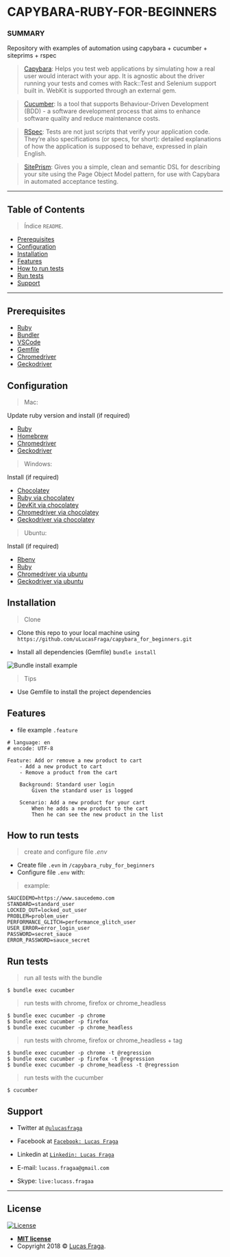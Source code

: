 ﻿# CAPYBARA-RUBY-FOR-BEGINNERS

### SUMMARY

Repository with examples of automation using capybara + cucumber + siteprims + rspec

> [Capybara](https://github.com/teamcapybara/capybara):
Helps you test web applications by simulating how a real user would interact with your app. It is agnostic about the driver running your tests and comes with Rack::Test and Selenium support built in. WebKit is supported through an external gem.

> [Cucumber](https://github.com/cucumber/cucumber):
Is a tool that supports Behaviour-Driven Development (BDD) - a software development process that aims to enhance software quality and reduce maintenance costs.

> [RSpec](https://github.com/rspec):
Tests are not just scripts that verify your application code. They’re also specifications (or specs, for short): detailed explanations of how the application is supposed to behave, expressed in plain English.

> [SitePrism](https://github.com/site-prism/site_prism):
Gives you a simple, clean and semantic DSL for describing your site using the Page Object Model pattern, for use with Capybara in automated acceptance testing.

---

## Table of Contents

> Índice `README`.

- [Prerequisites](#prerequisites)
- [Configuration](#configuration)
- [Installation](#installation)
- [Features](#features)
- [How to run tests](#how-to-run-tests)
- [Run tests](#run-tests)
- [Support](#support)

---

## Prerequisites

- [Ruby](https://www.ruby-lang.org/en/documentation/installation/)
- [Bundler](https://bundler.io/)
- [VSCode](https://code.visualstudio.com/)
- [Gemfile](https://tosbourn.com/what-is-the-gemfile/)
- [Chromedriver](https://chromedriver.chromium.org/)
- [Geckodriver](https://github.com/mozilla/geckodriver/releases)

## Configuration
> Mac: 

Update ruby version and install (if required)
- [Ruby](https://www.engineyard.com/blog/how-to-install-ruby-on-a-mac-with-chruby-rbenv-or-rvm)
- [Homebrew](https://brew.sh/)
- [Chromedriver](https://www.kenst.com/2015/03/installing-chromedriver-on-mac-osx/)
- [Geckodriver](https://www.kenst.com/2016/12/installing-marionette-firefoxdriver-on-mac-osx/)

> Windows:

Install (if required)
- [Chocolatey](https://chocolatey.org/)
- [Ruby via chocolatey](https://chocolatey.org/packages?q=ruby)
- [DevKit via chocolatey](https://chocolatey.org/packages?q=DevKit)
- [Chromedriver via chocolatey](https://chocolatey.org/packages/selenium-chrome-driver)
- [Geckodriver via chocolatey](https://chocolatey.org/packages/selenium-gecko-driver)

> Ubuntu:

Install (if required)
- [Rbenv](https://makandracards.com/makandra/28149-installing-rbenv-on-ubuntu)
- [Ruby](https://linuxize.com/post/how-to-install-ruby-on-ubuntu-18-04/#installing-ruby-using-rbenv)
- [Chromedriver via ubuntu](https://tecadmin.net/setup-selenium-chromedriver-on-ubuntu/)
- [Geckodriver via ubuntu](https://askubuntu.com/questions/870530/how-to-install-geckodriver-in-ubuntu)


## Installation

> Clone
- Clone this repo to your local machine using `https://github.com/uLucasFraga/capybara_for_beginners.git`

- Install all dependencies (Gemfile)
`bundle install`

![Bundle install example](http://g.recordit.co/YX7Ztyd7XT.gif)

> Tips

- Use Gemfile to install the project dependencies

## Features
- file example `.feature`

```gherkin
# language: en
# encode: UTF-8

Feature: Add or remove a new product to cart
    - Add a new product to cart
    - Remove a product from the cart

    Background: Standard user login
        Given the standard user is logged

    Scenario: Add a new product for your cart
        When he adds a new product to the cart
        Then he can see the new product in the list
```

## How to run tests

> create and configure file *.env*

- Create file `.evn` in `/capybara_ruby_for_beginners`
- Configure file `.env` with:

> example:
```
SAUCEDEMO=https://www.saucedemo.com
STANDARD=standard_user
LOCKED_OUT=locked_out_user
PROBLEM=problem_user
PERFORMANCE_GLITCH=performance_glitch_user
USER_ERROR=error_login_user
PASSWORD=secret_sauce
ERROR_PASSWORD=sauce_secret
```

## Run tests

> run all tests with the bundle

```shell
$ bundle exec cucumber
```

> run tests with chrome, firefox or chrome_headless

```shell
$ bundle exec cucumber -p chrome
$ bundle exec cucumber -p firefox
$ bundle exec cucumber -p chrome_headless
```

> run tests with chrome, firefox or chrome_headless + tag

```shell
$ bundle exec cucumber -p chrome -t @regression
$ bundle exec cucumber -p firefox -t @regression
$ bundle exec cucumber -p chrome_headless -t @regression
```

> run tests with the cucumber

```shell
$ cucumber
```

## Support

- Twitter at <a href="https://twitter.com/uLucasFraga" target="_blank">`@ulucasfraga`</a>
- Facebook at <a href="https://www.facebook.com/lucass.fragaa" target="_blank">`Facebook: Lucas Fraga`</a>
- Linkedin at <a href="https://www.linkedin.com/in/ulucasfraga" target="_blank">`Linkedin: Lucas Fraga`</a>

- E-mail: `lucass.fragaa@gmail.com`
- Skype: `live:lucass.fragaa`

---

## License

[![License](http://img.shields.io/:license-mit-blue.svg?style=flat-square)](http://badges.mit-license.org)

- **[MIT license](http://opensource.org/licenses/mit-license.php)**
- Copyright 2018 © <a href="https://www.linkedin.com/in/ulucasfraga" target="_blank">Lucas Fraga</a>.